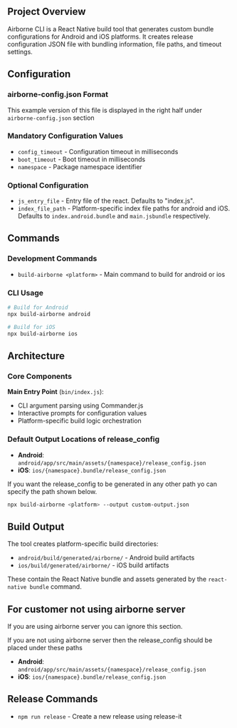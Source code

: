 ## Project Overview

Airborne CLI is a React Native build tool that generates custom bundle configurations for Android and iOS platforms. It creates release configuration JSON file with bundling information, file paths, and timeout settings.

## Configuration

### airborne-config.json Format

This example version of this file is displayed in the right half under `airborne-config.json` section

### Mandatory Configuration Values

- `config_timeout` - Configuration timeout in milliseconds
- `boot_timeout` - Boot timeout in milliseconds
- `namespace` - Package namespace identifier

### Optional Configuration

- `js_entry_file` - Entry file of the react. Defaults to "index.js".
- `index_file_path` - Platform-specific index file paths for android and iOS. Defaults to `index.android.bundle` and `main.jsbundle` respectively.

## Commands

### Development Commands

- `build-airborne <platform>` - Main command to build for android or ios

### CLI Usage

```bash
# Build for Android
npx build-airborne android

# Build for iOS
npx build-airborne ios
```

## Architecture

### Core Components

**Main Entry Point** (`bin/index.js`):

- CLI argument parsing using Commander.js
- Interactive prompts for configuration values
- Platform-specific build logic orchestration

### Default Output Locations of release_config

- **Android**: `android/app/src/main/assets/{namespace}/release_config.json`
- **iOS**: `ios/{namespace}.bundle/release_config.json`

If you want the release_config to be generated in any other path yo can specify the path shown below.

```bash
npx build-airborne <platform> --output custom-output.json
```

## Build Output

The tool creates platform-specific build directories:

- `android/build/generated/airborne/` - Android build artifacts
- `ios/build/generated/airborne/` - iOS build artifacts

These contain the React Native bundle and assets generated by the `react-native bundle` command.

## For customer not using airborne server

If you are using airborne server you can ignore this section.

If you are not using airborne server then the release_config should be placed under these paths

- **Android**: `android/app/src/main/assets/{namespace}/release_config.json`
- **iOS**: `ios/{namespace}.bundle/release_config.json`

## Release Commands

- `npm run release` - Create a new release using release-it

